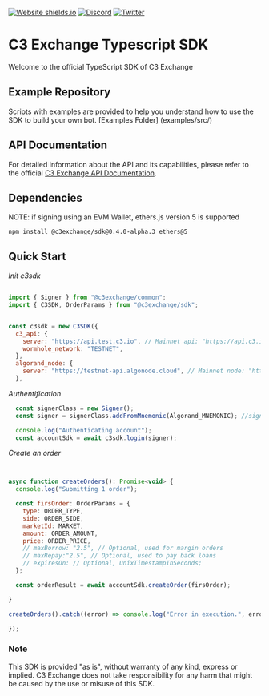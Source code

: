 [![Website shields.io](https://img.shields.io/website-up-down-green-red/http/shields.io.svg)](https://c3.io)
[![Discord](https://badgen.net/badge/icon/discord?icon=discord&label)](https://discord.com/invite/ebn5jR39te)
[![Twitter](https://badgen.net/badge/icon/twitter?icon=twitter&label)](https://twitter.com/C3protocol)

# C3 Exchange Typescript SDK

Welcome to the official TypeScript SDK of C3 Exchange 



## Example Repository

Scripts with examples are provided to help you understand how to use the SDK to build your own bot. [Examples Folder] (examples/src/)

## API Documentation

For detailed information about the API and its capabilities, please refer to the official [C3 Exchange API Documentation](https://docs.c3.io/).

## Dependencies
NOTE: if signing using an EVM Wallet, ethers.js version 5 is supported 

```
npm install @c3exchange/sdk@0.4.0-alpha.3 ethers@5
```
## Quick Start

_Init c3sdk_

```javascript

import { Signer } from "@c3exchange/common";
import { C3SDK, OrderParams } from "@c3exchange/sdk";


const c3sdk = new C3SDK({
  c3_api: {
    server: "https://api.test.c3.io", // Mainnet api: "https://api.c3.io" 
    wormhole_network: "TESTNET",
  },
  algorand_node: {
    server: "https://testnet-api.algonode.cloud", // Mainnet node: "https://mainnet-api.algonode.cloud" 
  },
```

_Authentification_

```javascript
  const signerClass = new Signer();
  const signer = signerClass.addFromMnemonic(Algorand_MNEMONIC); //signer can also be an EVM signer, check examples folder

  console.log("Authenticating account");
  const accountSdk = await c3sdk.login(signer);

```

_Create an order_

```javascript


async function createOrders(): Promise<void> {
  console.log("Submitting 1 order");

  const firsOrder: OrderParams = {
    type: ORDER_TYPE,
    side: ORDER_SIDE,
    marketId: MARKET,
    amount: ORDER_AMOUNT,
    price: ORDER_PRICE,
    // maxBorrow: "2.5", // Optional, used for margin orders
    // maxRepay:"2.5", // Optional, used to pay back loans
    // expiresOn: // Optional, UnixTimestampInSeconds;
  };

  const orderResult = await accountSdk.createOrder(firsOrder);

}

createOrders().catch((error) => console.log("Error in execution.", error));

});

```


### Note
This SDK is provided "as is", without warranty of any kind, express or implied. C3 Exchange does not take responsibility for any harm that might be caused by the use or misuse of this SDK.